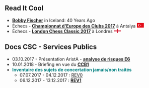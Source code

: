 ## Read It Cool

* [**Bobby Fischer**](/Fischer/Evernote.md) in Iceland: 40 Years Ago
* &Eacute;checs - [**Championnat d'Europe des Clubs 2017**](/ECC_2017_Antalya/Evernote.md) à Antalya ![](TUR.png "Turquie")
* &Eacute;checs - [**London Chess Classic 2017**](/LCC_2017/Evernote.md) à Londres ![](ENG.png "Angleterre")

## Docs CSC - Services Publics 

* 03.10.2017 - Présentation AristA - [**analyse de risques E6**](/CSC-SP/Presentation_ARIPSO.pdf)
* 10.01.2018 - Briefing en vue du [**CCB1**](/_CCB1/20180110.md)
* <font color="teal"><b>Inventaire des sujets de concertation jamais/non traités</b></font>
    * 07.07.2017 - 04.12.2017 : [REV0](/CSC-SP/Projet_concertation_REV0.md)    
    * 06.12.2017 - 13.12.2017 : [**REV1**](/CSC-SP/Projet_concertation_REV1.md)

